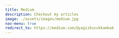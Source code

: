 ```yaml
---
title: Medium
description: Checkout my articles
image: ./assets/images/medium.jpg
nav-menu: true
redirect_to: https://medium.com/@yagizkucukkambak
---
```



